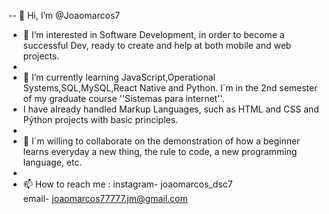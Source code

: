 -- 👋 Hi, I’m @Joaomarcos7
- 👀 I’m interested in Software Development, in order to become a successful Dev, ready to create and help at both mobile and web projects.
- 
- 🌱 I’m currently learning JavaScript,Operational Systems,SQL,MySQL,React Native and Python. I´m in the  2nd semester of my graduate course ''Sistemas para internet''.
- I have already handled Markup Languages, such as HTML and CSS and Pýthon projects with basic principles.
- 
- 💞️ I´m willing to collaborate on the demonstration of how a beginner learns everyday a new thing, the rule to code, a new programming language, etc. 
- 
- 📫 How to reach me : instagram- joaomarcos_dsc7   
                              email- joaomarcos77777.jm@gmail.com

